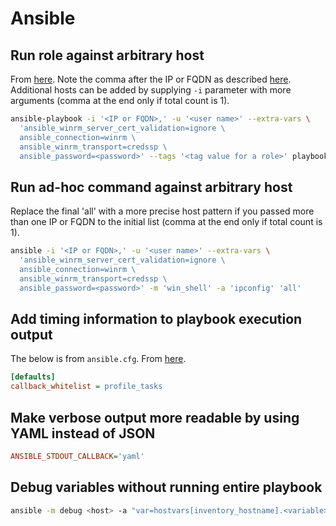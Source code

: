 # Ansible

## Run role against arbitrary host

From [here](https://stackoverflow.com/a/38384205). Note the comma after the IP or FQDN as described [here](https://groups.google.com/d/msg/ansible-project/G_9JRGp5jGE/PTBZdgDb5OEJ). Additional hosts can be added by supplying `-i` parameter with more arguments (comma at the end only if total count is 1).

```bash
ansible-playbook -i '<IP or FQDN>,' -u '<user name>' --extra-vars \
  'ansible_winrm_server_cert_validation=ignore \
  ansible_connection=winrm \
  ansible_winrm_transport=credssp \
  ansible_password=<password>' --tags '<tag value for a role>' playbook.yml
```

## Run ad-hoc command against arbitrary host

Replace the final 'all' with a more precise host pattern if you passed more than one IP or FQDN to the initial list (comma at the end only if total count is 1).

```bash
ansible -i '<IP or FQDN>,' -u '<user name>' --extra-vars \
  'ansible_winrm_server_cert_validation=ignore \
  ansible_connection=winrm \
  ansible_winrm_transport=credssp \
  ansible_password=<password>' -m 'win_shell' -a 'ipconfig' 'all'
```

## Add timing information to playbook execution output

The below is from `ansible.cfg`. From [here](https://docs.ansible.com/ansible/latest/plugins/callback/profile_tasks.html).

```ini
[defaults]
callback_whitelist = profile_tasks
```

## Make verbose output more readable by using YAML instead of JSON

```ini
ANSIBLE_STDOUT_CALLBACK='yaml'
```

## Debug variables without running entire playbook

```bash
ansible -m debug <host> -a "var=hostvars[inventory_hostname].<variable>"
```
